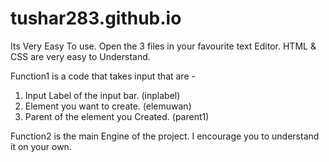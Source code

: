 # tushar283.github.io

Its Very Easy To use.
Open the 3 files in your favourite text Editor.
HTML & CSS are very easy to Understand.

Function1 is a code that takes input that are - 
1)  Input Label of the input bar. (inplabel)
2)  Element you want to create. (elemuwan)
3)  Parent of the element you Created. (parent1)

Function2 is the main Engine of the project.
I encourage you to understand it on your own. 
